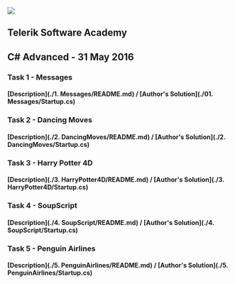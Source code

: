 ![](https://raw.githubusercontent.com/TelerikAcademy/Common/master/logos/telerik-header-logo.png)
## Telerik Software Academy
## C# Advanced - 31 May 2016

### Task 1 - Messages
#### [Description](./1. Messages/README.md) / [Author's Solution](./01. Messages/Startup.cs)

### Task 2 - Dancing Moves
#### [Description](./2. DancingMoves/README.md) / [Author's Solution](./2. DancingMoves/Startup.cs)

### Task 3 - Harry Potter 4D
#### [Description](./3. HarryPotter4D/README.md) / [Author's Solution](./3. HarryPotter4D/Startup.cs)

### Task 4 - SoupScript
#### [Description](./4. SoupScript/README.md) / [Author's Solution](./4. SoupScript/Startup.cs)

### Task 5 - Penguin Airlines
#### [Description](./5. PenguinAirlines/README.md) / [Author's Solution](./5. PenguinAirlines/Startup.cs)
